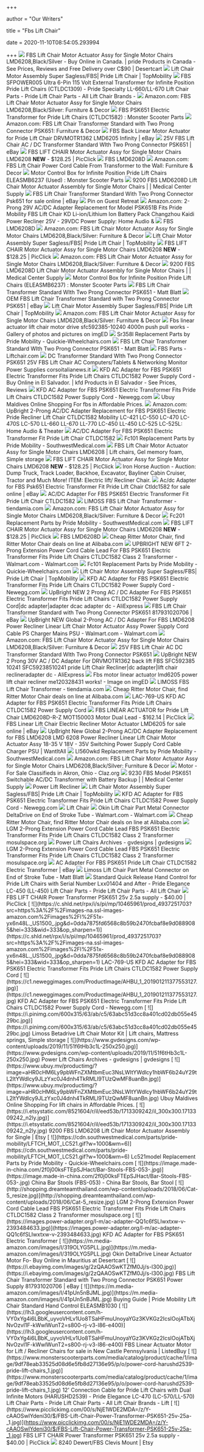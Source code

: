 +++
        
author = "Our Writers"
        
title = "Fbs Lift Chair"
        
date = 2020-11-10T08:54:05.293994
        
+++
[ ![](https://images-na.ssl-images-amazon.com/images/I/71GVwR2MDeL.jpg)](https://images-na.ssl-images-amazon.com/images/I/71GVwR2MDeL.jpg) FBS Lift Chair Motor Actuator Assy for Single Motor Chairs  LMD6208,Black/Silver - Buy Online in Canada. | pride Products in Canada -  See Prices, Reviews and Free Delivery over C$90 | Desertcart
[ ![](https://f4n3m9b2.stackpathcdn.com/media/catalog/product/cache/1/image/500x500/85e4522595efc69f496374d01ef2bf13/L/F/LFTCH_MOT_FBS.jpg)](https://f4n3m9b2.stackpathcdn.com/media/catalog/product/cache/1/image/500x500/85e4522595efc69f496374d01ef2bf13/L/F/LFTCH_MOT_FBS.jpg) Lift Chair Motor Assembly Super Sagless/FBS| Pride Lift Chair | TopMobility
[ ![](https://www.monsterscooterparts.com/media/catalog/product/1/1/115v-external-transformer-ctld1309-infinite-positionr-pride-lift-chairs_3.jpg)](https://www.monsterscooterparts.com/media/catalog/product/1/1/115v-external-transformer-ctld1309-infinite-positionr-pride-lift-chairs_3.jpg) FBS SFPOWER005 Ultra 6-Pin 115 Volt External Transformer for Infinite  Position Pride Lift Chairs (CTLDC1309) - Pride Specialty LL-660/LL-670 Lift  Chair Parts - Pride Lift Chair Parts - All Lift Chair Brands -
[ ![](https://m.media-amazon.com/images/I/51yUSLHSsLL._AC_SS350_.jpg)](https://m.media-amazon.com/images/I/51yUSLHSsLL._AC_SS350_.jpg) Amazon.com: FBS Lift Chair Motor Actuator Assy for Single Motor Chairs  LMD6208,Black/Silver: Furniture & Decor
[ ![](https://www.monsterscooterparts.com/media/catalog/product/2/4/240v-transformer-pride-lift-chairs_3.jpg)](https://www.monsterscooterparts.com/media/catalog/product/2/4/240v-transformer-pride-lift-chairs_3.jpg) FBS PSK651 Electric Transformer for Pride Lift Chairs (CTLDC1582) : Monster  Scooter Parts
[ ![](https://images-na.ssl-images-amazon.com/images/I/71Bu2vfZkSL._AC_SL1165_.jpg)](https://images-na.ssl-images-amazon.com/images/I/71Bu2vfZkSL._AC_SL1165_.jpg) Amazon.com: FBS Lift Chair Transformer Standard with Two Prong Connector  PSK651: Furniture & Decor
[ ![](https://i.ebayimg.com/images/g/LloAAOSwEfNfE1YJ/s-l300.jpg)](https://i.ebayimg.com/images/g/LloAAOSwEfNfE1YJ/s-l300.jpg) FBS Back Linear Motor Actuator for Pride Lift Chair DRVMOTR1362 LMD6205  Infinity | eBay
[ ![](https://i.ebayimg.com/images/g/iswAAOSwQLVeF8R~/s-l300.jpg)](https://i.ebayimg.com/images/g/iswAAOSwQLVeF8R~/s-l300.jpg) 25V FBS Lift Chair AC / DC Transformer Standard WIth Two Prong Connector  PSK651 | eBay
[ ![](https://www.picclickimg.com/d/l400/pict/391640294843_/FBS-Lift-Chair-Motor-Actuator-Assy-for-Single.jpg)](https://www.picclickimg.com/d/l400/pict/391640294843_/FBS-Lift-Chair-Motor-Actuator-Assy-for-Single.jpg) FBS LIFT CHAIR Motor Actuator Assy for Single Motor Chairs LMD6208 **NEW**  - $128.25 | PicClick
[ ![](https://www.liftchair.com/catalog/fbs-casing_1881_detail.jpg)](https://www.liftchair.com/catalog/fbs-casing_1881_detail.jpg) FBS LMD6208D
[ ![](https://images-na.ssl-images-amazon.com/images/I/61yqD2KVKJL._AC_SY450_.jpg)](https://images-na.ssl-images-amazon.com/images/I/61yqD2KVKJL._AC_SY450_.jpg) Amazon.com: FBS Lift Chair Power Cord Cable From Transformer to the Wall:  Furniture & Decor
[ ![](https://www.monsterscooterparts.com/media/catalog/product/u/5/u57-3730.jpg)](https://www.monsterscooterparts.com/media/catalog/product/u/5/u57-3730.jpg) Motor Control Box for Infinite Position Pride Lift Chairs ELEASMB6237  (Used) : Monster Scooter Parts
[ ![](https://i1.wp.com/medicalcentersupply.com/wp-content/uploads/2018/11/9200-Closeup-280x151.jpg?fit=280%2C151&ssl=1)](https://i1.wp.com/medicalcentersupply.com/wp-content/uploads/2018/11/9200-Closeup-280x151.jpg?fit=280%2C151&ssl=1) 9200 FBS LMD6208D Lift Chair Motor Actuator Assembly for Single Motor Chairs  | | Medical Center Supply
[ ![](https://i.ebayimg.com/images/g/E~8AAOSwibhevNmq/s-l640.jpg)](https://i.ebayimg.com/images/g/E~8AAOSwibhevNmq/s-l640.jpg) FBS Lift Chair Transformer Standard With Two Prong Connector Psk651 for  sale online | eBay
[ ![](https://i.pinimg.com/474x/76/e5/82/76e582473f4a4abc311ec13866beefa5.jpg)](https://i.pinimg.com/474x/76/e5/82/76e582473f4a4abc311ec13866beefa5.jpg) Pin on Guest Retreat
[ ![](https://images-na.ssl-images-amazon.com/images/I/61vlVQFvEBL._AC_SL1500_.jpg)](https://images-na.ssl-images-amazon.com/images/I/61vlVQFvEBL._AC_SL1500_.jpg) Amazon.com: 2-Prong 29V AC/DC Adapter Replacement for Model PSK651B Fits  Pride Mobility FBS Lift Chair KD Li-ion/Lithium Ion Battery Pack Changzhou  Kaidi Power Recliner 25V - 29VDC Power Supply: Home Audio &
[ ![](https://www.liftchair.com/catalog/fbs-powerplug_1188_detail.jpg)](https://www.liftchair.com/catalog/fbs-powerplug_1188_detail.jpg) FBS LMD6208D
[ ![](https://m.media-amazon.com/images/I/51INZkp8M6L._AC_SS350_.jpg)](https://m.media-amazon.com/images/I/51INZkp8M6L._AC_SS350_.jpg) Amazon.com: FBS Lift Chair Motor Actuator Assy for Single Motor Chairs  LMD6208,Black/Silver: Furniture & Decor
[ ![](https://f4n3m9b2.stackpathcdn.com/media/catalog/product/cache/1/thumbnail/85e4522595efc69f496374d01ef2bf13/m/o/motor-lift-cgair_d0a9.jpg)](https://f4n3m9b2.stackpathcdn.com/media/catalog/product/cache/1/thumbnail/85e4522595efc69f496374d01ef2bf13/m/o/motor-lift-cgair_d0a9.jpg) Lift Chair Motor Assembly Super Sagless/FBS| Pride Lift Chair | TopMobility
[ ![](https://www.picclickimg.com/d/l400/pict/133516468726_/FBS-Linear-Lift-Motor-Actuator-Pride-Mobility-Chair.jpg)](https://www.picclickimg.com/d/l400/pict/133516468726_/FBS-Linear-Lift-Motor-Actuator-Pride-Mobility-Chair.jpg) FBS LIFT CHAIR Motor Actuator Assy for Single Motor Chairs LMD6208 **NEW**  - $128.25 | PicClick
[ ![](https://images-na.ssl-images-amazon.com/images/I/51ed3BTCWzL._AC_.jpg)](https://images-na.ssl-images-amazon.com/images/I/51ed3BTCWzL._AC_.jpg) Amazon.com: FBS Lift Chair Motor Actuator Assy for Single Motor Chairs  LMD6208,Black/Silver: Furniture & Decor
[ ![](https://i2.wp.com/medicalcentersupply.com/wp-content/uploads/2018/10/5210-Controller.jpg?resize=300%2C300&ssl=1)](https://i2.wp.com/medicalcentersupply.com/wp-content/uploads/2018/10/5210-Controller.jpg?resize=300%2C300&ssl=1) 9200 FBS LMD6208D Lift Chair Motor Actuator Assembly for Single Motor Chairs  | | Medical Center Supply
[ ![](https://www.monsterscooterparts.com/media/catalog/product/l/m/lm5-6511_1.jpg)](https://www.monsterscooterparts.com/media/catalog/product/l/m/lm5-6511_1.jpg) Motor Control Box for Infinite Position Pride Lift Chairs (ELEASMB6237) :  Monster Scooter Parts
[ ![](https://assets.kogan.com/images/shoptheglobe/STG-61-169245053-AU/2-87bb3ce9f9-7.jpeg?auto=webp&canvas=753%2C502&fit=bounds&height=502&quality=75&width=753)](https://assets.kogan.com/images/shoptheglobe/STG-61-169245053-AU/2-87bb3ce9f9-7.jpeg?auto=webp&canvas=753%2C502&fit=bounds&height=502&quality=75&width=753) FBS Lift Chair Transformer Standard WIth Two Prong Connector PSK651 - Matt  Blatt
[ ![](https://i.ebayimg.com/images/g/hWsAAOSwbDped-1p/s-l400.jpg)](https://i.ebayimg.com/images/g/hWsAAOSwbDped-1p/s-l400.jpg) OEM FBS Lift Chair Transformer Standard with Two Prong Connector PSK651 |  eBay
[ ![](https://f4n3m9b2.stackpathcdn.com/skin/frontend/rwd/default/images/logo.png)](https://f4n3m9b2.stackpathcdn.com/skin/frontend/rwd/default/images/logo.png) Lift Chair Motor Assembly Super Sagless/FBS| Pride Lift Chair | TopMobility
[ ![](https://m.media-amazon.com/images/I/51MLC0hrqyL._AC_SS350_.jpg)](https://m.media-amazon.com/images/I/51MLC0hrqyL._AC_SS350_.jpg) Amazon.com: FBS Lift Chair Motor Actuator Assy for Single Motor Chairs  LMD6208,Black/Silver: Furniture & Decor
[ ![](https://i.imged.com/fbs-linear-actuator-lift-chair-motor-drive-sfc592385-10240-4000n-push-pull-works-29098363.jpg)](https://i.imged.com/fbs-linear-actuator-lift-chair-motor-drive-sfc592385-10240-4000n-push-pull-works-29098363.jpg) Fbs linear actuator lift chair motor drive sfc592385-10240 4000n push pull  works - Gallery of photos and pictures on imgED
[ ![](https://cdn.southwestmedical.com/parts/pride-mobility/LFTCH_MOT_FBS_BOOST.gif?w=1000&wm=6)](https://cdn.southwestmedical.com/parts/pride-mobility/LFTCH_MOT_FBS_BOOST.gif?w=1000&wm=6) Sr358l Replacement Parts by Pride Mobility - Quickie-Wheelchairs.com
[ ![](https://assets.kogan.com/images/shoptheglobe/STG-61-169245053-AU/3-bfb4cef9cd-7.jpeg?auto=webp&canvas=753%2C502&fit=bounds&height=502&quality=75&width=753)](https://assets.kogan.com/images/shoptheglobe/STG-61-169245053-AU/3-bfb4cef9cd-7.jpeg?auto=webp&canvas=753%2C502&fit=bounds&height=502&quality=75&width=753) FBS Lift Chair Transformer Standard WIth Two Prong Connector PSK651 - Matt  Blatt
[ ![](https://www.liftchair.com/catalog/p101_okin_deltadrive_1_1684_thumb.jpg)](https://www.liftchair.com/catalog/p101_okin_deltadrive_1_1684_thumb.jpg) FBS Parts - Liftchair.com
[ ![](https://images-na.ssl-images-amazon.com/images/I/41jf0Yk-N-L._SL500_AC_SS350_.jpg)](https://images-na.ssl-images-amazon.com/images/I/41jf0Yk-N-L._SL500_AC_SS350_.jpg) DC Transformer Standard WIth Two Prong Connector PSK651 25V FBS Lift Chair  AC Computers/Tablets & Networking Monitor Power Supplies corsoitalianews.it
[ ![](https://m.media-amazon.com/images/I/41rX939vMgL.jpg)](https://m.media-amazon.com/images/I/41rX939vMgL.jpg) KFD AC Adapter for FBS PSK651 Electric Transformer Fits Pride Lift Chairs  CTLDC1582 Power Supply Cord - Buy Online in El Salvador. | kfd Products in  El Salvador - See Prices, Reviews
[ ![](https://c1.neweggimages.com/ProductImage/AHBU_1_201901211187919743.jpg)](https://c1.neweggimages.com/ProductImage/AHBU_1_201901211187919743.jpg) KFD AC Adapter for FBS PSK651 Electric Transformer Fits Pride Lift Chairs  CTLDC1582 Power Supply Cord - Newegg.com
[ ![](https://www.ubuy.mv/productimg/?image=aHR0cHM6Ly9tLm1lZGlhLWFtYXpvbi5jb20vaW1hZ2VzL0kvNjFydTIreFNBaEwuX0FDX1VTMjE4Xy5qcGc.jpg)](https://www.ubuy.mv/productimg/?image=aHR0cHM6Ly9tLm1lZGlhLWFtYXpvbi5jb20vaW1hZ2VzL0kvNjFydTIreFNBaEwuX0FDX1VTMjE4Xy5qcGc.jpg) Ubuy Maldives Online Shopping For fbs in Affordable Prices.
[ ![](https://images-na.ssl-images-amazon.com/images/I/61EDco8o2sL._AC_SX425_.jpg)](https://images-na.ssl-images-amazon.com/images/I/61EDco8o2sL._AC_SX425_.jpg) Amazon.com: UpBright 2-Prong AC/DC Adapter Replacement for FBS PSK651  Electric Pride Recliner Lift Chair CTLDC1582 Mobility LC-421 LC-550 LC-470  LC-470S LC-570 LL-660 LL-670 LL-770 LC-450 LL-450 LC-525 LC-525L: Home  Audio & Theater
[ ![](https://i.ebayimg.com/images/g/Z5IAAOSwGIVec8Yp/s-l640.jpg)](https://i.ebayimg.com/images/g/Z5IAAOSwGIVec8Yp/s-l640.jpg) AC/DC Adapter For FBS PSK651 Electric Transformer Fit Pride Lift Chair  CTLDC1582
[ ![](https://cdn.southwestmedical.com/parts/pride-mobility/LFTCH_FRM_LC100.gif?w=500&wm=1)](https://cdn.southwestmedical.com/parts/pride-mobility/LFTCH_FRM_LC100.gif?w=500&wm=1) Fc101 Replacement Parts by Pride Mobility - SouthwestMedical.com
[ ![](https://i.pinimg.com/736x/2c/f0/d3/2cf0d3ab312dc18884b72b36a6f4dc7a.jpg)](https://i.pinimg.com/736x/2c/f0/d3/2cf0d3ab312dc18884b72b36a6f4dc7a.jpg) FBS Lift Chair Motor Actuator Assy for Single Motor Chairs LMD6208 | Lift  chairs, Gel memory foam, Simple storage
[ ![](https://www.picclickimg.com/d/l400/pict/133468842114_/FBS-Linear-Lift-Motor-Actuator-Pride-Mobility-Chair.jpg)](https://www.picclickimg.com/d/l400/pict/133468842114_/FBS-Linear-Lift-Motor-Actuator-Pride-Mobility-Chair.jpg) FBS LIFT CHAIR Motor Actuator Assy for Single Motor Chairs LMD6208 **NEW**  - $128.25 | PicClick
[ ![](https://www.ironhorseauction.info/user_images2/34159_6155124.jpg)](https://www.ironhorseauction.info/user_images2/34159_6155124.jpg) Iron Horse Auction - Auction: Dump Truck, Track Loader, Backhoe, Excavator,  Bayliner Cabin Cruiser, Tractor and Much More! ITEM: Electric lift/ Recliner  Chair.
[ ![](https://i.ebayimg.com/images/g/0bMAAOSwGzNd5HnP/s-l1600.jpg)](https://i.ebayimg.com/images/g/0bMAAOSwGzNd5HnP/s-l1600.jpg) Ac/dc Adapter for FBS Psk651 Electric Transformer Fit Pride Lift Chair  Ctldc1582 for sale online | eBay
[ ![](http://images.power-adapter.org/l-m/ac-adapter-QQ1c6fSLIwxtxw.jpg)](http://images.power-adapter.org/l-m/ac-adapter-QQ1c6fSLIwxtxw.jpg) AC/DC Adapter For FBS PSK651 Electric Transformer Fit Pride Lift Chair  CTLDC1582
[ ![](https://i.ebayimg.com/images/g/PlsAAOSwa~BYcQic/s-l1600.jpg)](https://i.ebayimg.com/images/g/PlsAAOSwa~BYcQic/s-l1600.jpg) LIMOSS FBS Lift Chair Transformer - tiendamia.com
[ ![](https://images-na.ssl-images-amazon.com/images/I/51zUD6O2eUL._AC_UL160_SR160,160_.jpg)](https://images-na.ssl-images-amazon.com/images/I/51zUD6O2eUL._AC_UL160_SR160,160_.jpg) Amazon.com: FBS Lift Chair Motor Actuator Assy for Single Motor Chairs  LMD6208,Black/Silver: Furniture & Decor
[ ![](https://cdn.southwestmedical.com/parts/pride-mobility/LFTCH_MOT_LC200_2.gif?w=1000&wm=1)](https://cdn.southwestmedical.com/parts/pride-mobility/LFTCH_MOT_LC200_2.gif?w=1000&wm=1) Fc201 Replacement Parts by Pride Mobility - SouthwestMedical.com
[ ![](https://www.picclickimg.com/d/l400/pict/133468852545_/FBS-Linear-Lift-Motor-Actuator-Pride-Mobility-Chair.jpg)](https://www.picclickimg.com/d/l400/pict/133468852545_/FBS-Linear-Lift-Motor-Actuator-Pride-Mobility-Chair.jpg) FBS LIFT CHAIR Motor Actuator Assy for Single Motor Chairs LMD6208 **NEW**  - $128.25 | PicClick
[ ![](https://www.liftchair.com/catalog/fbs-hcplug_1696_detail.jpg)](https://www.liftchair.com/catalog/fbs-hcplug_1696_detail.jpg) FBS LMD6208D
[ ![](https://sc01.alicdn.com/kf/UTB8rPyjsBahduJk43Jaq6zM8FXaI.jpg)](https://sc01.alicdn.com/kf/UTB8rPyjsBahduJk43Jaq6zM8FXaI.jpg) Cheap Ritter Motor Chair, find Ritter Motor Chair deals on line at  Alibaba.com
[ ![](https://i5.walmartimages.com/asr/3b486f08-8359-4f22-897a-45045726ffc8_1.4ad76949c27ce6fc7400a6d77db666a4.jpeg?odnWidth=612&odnHeight=612&odnBg=ffffff)](https://i5.walmartimages.com/asr/3b486f08-8359-4f22-897a-45045726ffc8_1.4ad76949c27ce6fc7400a6d77db666a4.jpeg?odnWidth=612&odnHeight=612&odnBg=ffffff) UPBRIGHT NEW 6FT 2-Prong Extension Power Cord Cable Lead For FBS PSK651  Electric Transformer Fits Pride Lift Chairs CTLDC1582 Class 2 Transformer -  Walmart.com - Walmart.com
[ ![](https://cdn.southwestmedical.com/parts/pride-mobility/LFTCH_MOT_LC100_2.gif?w=500&wm=6)](https://cdn.southwestmedical.com/parts/pride-mobility/LFTCH_MOT_LC100_2.gif?w=500&wm=6) Fc101 Replacement Parts by Pride Mobility - Quickie-Wheelchairs.com
[ ![](https://f4n3m9b2.stackpathcdn.com/media/catalog/product/cache/1/thumbnail/290x/85e4522595efc69f496374d01ef2bf13/s/p/specs_8c89.jpg)](https://f4n3m9b2.stackpathcdn.com/media/catalog/product/cache/1/thumbnail/290x/85e4522595efc69f496374d01ef2bf13/s/p/specs_8c89.jpg) Lift Chair Motor Assembly Super Sagless/FBS| Pride Lift Chair | TopMobility
[ ![](https://c1.neweggimages.com/ProductImage/AHBU_1_20190121508360232.jpg)](https://c1.neweggimages.com/ProductImage/AHBU_1_20190121508360232.jpg) KFD AC Adapter for FBS PSK651 Electric Transformer Fits Pride Lift Chairs  CTLDC1582 Power Supply Cord - Newegg.com
[ ![](https://ae01.alicdn.com/kf/HTB1UdyuKpXXXXXXaXXXq6xXFXXXZ/UpBright-NEW-2-Prong-AC-DC-Adapter-For-FBS-PSK651-Electric-Transformer-Fits-Pride-Lift-Chairs.jpg)](https://ae01.alicdn.com/kf/HTB1UdyuKpXXXXXXaXXXq6xXFXXXZ/UpBright-NEW-2-Prong-AC-DC-Adapter-For-FBS-PSK651-Electric-Transformer-Fits-Pride-Lift-Chairs.jpg) UpBright NEW 2 Prong AC / DC Adapter For FBS PSK651 Electric Transformer  Fits Pride Lift Chairs CTLDC1582 Power Supply Cord|dc adapter|adapter dcac  adapter dc - AliExpress
[ ![](https://i.ebayimg.com/images/g/RUIAAOSwFwNd3Wu2/s-l300.jpg)](https://i.ebayimg.com/images/g/RUIAAOSwFwNd3Wu2/s-l300.jpg) FBS Lift Chair Transformer Standard with Two Prong Connector PSK651  817931020706 | eBay
[ ![](https://i5.walmartimages.com/asr/68b272d9-e484-41d8-860a-0c1641db5661_1.8f84fde0b3e0fd936a9d8e32fd6749e8.jpeg?odnWidth=612&odnHeight=612&odnBg=ffffff)](https://i5.walmartimages.com/asr/68b272d9-e484-41d8-860a-0c1641db5661_1.8f84fde0b3e0fd936a9d8e32fd6749e8.jpeg?odnWidth=612&odnHeight=612&odnBg=ffffff) UpBright NEW Global 2-Prong AC / DC Adapter For FBS LMD6208 Power Recliner  Linear Lift Chair Motor Actuator Assy Power Supply Cord Cable PS Charger  Mains PSU - Walmart.com - Walmart.com
[ ![](https://images-na.ssl-images-amazon.com/images/I/61sJ5ddmyrL._AC_SX522_.jpg)](https://images-na.ssl-images-amazon.com/images/I/61sJ5ddmyrL._AC_SX522_.jpg) Amazon.com: FBS Lift Chair Motor Actuator Assy for Single Motor Chairs  LMD6208,Black/Silver: Furniture & Decor
[ ![](https://i.ebayimg.com/images/g/I6cAAOSwiDRd3Wu4/s-l1600.jpg)](https://i.ebayimg.com/images/g/I6cAAOSwiDRd3Wu4/s-l1600.jpg) 25V FBS Lift Chair AC DC Transformer Standard WIth Two Prong Connector  PSK651
[ ![](https://ae01.alicdn.com/kf/HTB1FEKoKpXXXXX9aXXXq6xXFXXXM/UpBright-NEW-2-Prong-30V-AC-DC-Adapter-For-DRVMOTR1362-back-lift-FBS-SFC592385-10241-SFC59238510241.jpg_Q90.jpg_.webp)](https://ae01.alicdn.com/kf/HTB1FEKoKpXXXXX9aXXXq6xXFXXXM/UpBright-NEW-2-Prong-30V-AC-DC-Adapter-For-DRVMOTR1362-back-lift-FBS-SFC592385-10241-SFC59238510241.jpg_Q90.jpg_.webp) UpBright NEW 2 Prong 30V AC / DC Adapter For DRVMOTR1362 back lift FBS  SFC592385 10241 SFC59238510241 pride Lift Chair Recliner|dc adapter|lift  chair reclineradapter dc - AliExpress
[ ![](https://i.imged.com/fbs-motor-linear-actuator-lmd6205-power-lift-chair-recliner-me120328431-works.jpg)](https://i.imged.com/fbs-motor-linear-actuator-lmd6205-power-lift-chair-recliner-me120328431-works.jpg) Fbs motor linear actuator lmd6205 power lift chair recliner me120328431  works! - Image on imgED
[ ![](https://i.ebayimg.com/images/g/~qQAAOSwo4pYcQiN/s-l1600.jpg)](https://i.ebayimg.com/images/g/~qQAAOSwo4pYcQiN/s-l1600.jpg) LIMOSS FBS Lift Chair Transformer - tiendamia.com
[ ![](https://sc01.alicdn.com/kf/HTB1XfjfcBLN8KJjSZPhq6A.spXaW.jpg)](https://sc01.alicdn.com/kf/HTB1XfjfcBLN8KJjSZPhq6A.spXaW.jpg) Cheap Ritter Motor Chair, find Ritter Motor Chair deals on line at  Alibaba.com
[ ![](https://c.shld.net/rpx/i/s/pi/mp/10465961/prod_4937251603?src=https%3A%2F%2Fimages-na.ssl-images-amazon.com%2Fimages%2FI%2F51ME4ptdVuL._US1500_.jpg&d=897660ebf91ab2cb148d2faf0cc7cac5a711bde8&?hei=64&wid=64&qlt=50)](https://c.shld.net/rpx/i/s/pi/mp/10465961/prod_4937251603?src=https%3A%2F%2Fimages-na.ssl-images-amazon.com%2Fimages%2FI%2F51ME4ptdVuL._US1500_.jpg&d=897660ebf91ab2cb148d2faf0cc7cac5a711bde8&?hei=64&wid=64&qlt=50) LAC-769-US KFD AC Adapter for FBS PSK651 Electric Transformer Fits Pride Lift  Chairs CTLDC1582 Power Supply Cord
[ ![](https://www.picclickimg.com/d/l400/pict/133468854965_/FBS-Linear-Actuator-for-Pride-Lift-Chair-LMD6208D-R-Z.jpg)](https://www.picclickimg.com/d/l400/pict/133468854965_/FBS-Linear-Actuator-for-Pride-Lift-Chair-LMD6208D-R-Z.jpg) FBS LINEAR ACTUATOR for Pride Lift Chair LMD6208D-R-Z MOT150003 Motor Dual  Lead - $162.14 | PicClick
[ ![](https://i.ebayimg.com/images/g/1k8AAOSwl7peclGk/s-l1600.jpg)](https://i.ebayimg.com/images/g/1k8AAOSwl7peclGk/s-l1600.jpg) FBS Linear Lift Chair Electric Recliner Motor Actuator LMD6205 for sale  online | eBay
[ ![](https://m.media-amazon.com/images/I/410ei4k8gCL.jpg)](https://m.media-amazon.com/images/I/410ei4k8gCL.jpg) UpBright New Global 2-Prong AC/DC Adapter Replacement for FBS LMD6208 LMD  6208 Power Recliner Linear Lift Chair Motor Actuator Assy 18-35 V 18V - 35V  Switching Power Supply Cord Cable Charger PSU | WantItAll
[ ![](https://cdn.southwestmedical.com/parts/pride-mobility/LIFT_FRM_FBS1.gif?w=1000&wm=1)](https://cdn.southwestmedical.com/parts/pride-mobility/LIFT_FRM_FBS1.gif?w=1000&wm=1) Ll560wkd Replacement Parts by Pride Mobility - SouthwestMedical.com
[ ![](https://images-na.ssl-images-amazon.com/images/I/41bh92DLUrL._AC_.jpg)](https://images-na.ssl-images-amazon.com/images/I/41bh92DLUrL._AC_.jpg) Amazon.com: FBS Lift Chair Motor Actuator Assy for Single Motor Chairs  LMD6208,Black/Silver: Furniture & Decor
[ ![](https://img.claz.org/t/400x320/x9oon4-EE0bHx0OVxYDB10aH1YACAJRDUoKHQ1bFk0KARoaG1YCQBROLHI_LggBGktCByoMHlgkJi0NCXwfCh12PgsBHT93Mk0XXV1THFgnJSJSCW4wCRwDPX1WPAtzSn9WFgFyLEssF19-TWgOLiZnTQo5WC9F)](https://img.claz.org/t/400x320/x9oon4-EE0bHx0OVxYDB10aH1YACAJRDUoKHQ1bFk0KARoaG1YCQBROLHI_LggBGktCByoMHlgkJi0NCXwfCh12PgsBHT93Mk0XXV1THFgnJSJSCW4wCRwDPX1WPAtzSn9WFgFyLEssF19-TWgOLiZnTQo5WC9F) Motor - For Sale Classifieds in Akron, Ohio - Claz.org
[ ![](https://i0.wp.com/medicalcentersupply.com/wp-content/uploads/2018/11/Part-9232-6232-plug-end-280x160.jpg?fit=280%2C160&ssl=1)](https://i0.wp.com/medicalcentersupply.com/wp-content/uploads/2018/11/Part-9232-6232-plug-end-280x160.jpg?fit=280%2C160&ssl=1) 9230 FBS Model PSK651 Switchable AC/DC Transformer with Battery Backup | |  Medical Center Supply
[ ![](x-raw-image:///258d639134102b4b81a994a1b293394ed27b844a2ff933e6cd6c3037de377341)](x-raw-image:///258d639134102b4b81a994a1b293394ed27b844a2ff933e6cd6c3037de377341) Power Lift Recliner
[ ![](https://f4n3m9b2.stackpathcdn.com/media/catalog/product/cache/1/image/500x500/6b9ffbf72458f4fd2d3cb995d92e8889/s/p/specs_8c89.jpg)](https://f4n3m9b2.stackpathcdn.com/media/catalog/product/cache/1/image/500x500/6b9ffbf72458f4fd2d3cb995d92e8889/s/p/specs_8c89.jpg) Lift Chair Motor Assembly Super Sagless/FBS| Pride Lift Chair | TopMobility
[ ![](https://c1.neweggimages.com/ProductImageCompressAll1280/AHBU_1_20190118354484172.jpg)](https://c1.neweggimages.com/ProductImageCompressAll1280/AHBU_1_20190118354484172.jpg) KFD AC Adapter for FBS PSK651 Electric Transformer Fits Pride Lift Chairs  CTLDC1582 Power Supply Cord - Newegg.com
[ ![](x-raw-image:///40808e96ae5aff21b0215325ac97aec29a85e1b70a944e9bb8c4176cb032c7bf)](x-raw-image:///40808e96ae5aff21b0215325ac97aec29a85e1b70a944e9bb8c4176cb032c7bf) Lift Chair
[ ![](https://i5.walmartimages.com/asr/541c587c-1e54-413a-bd40-324a09b18002.fe6ab2a7f6290fce2d3df00814a586f1.jpeg?odnWidth=612&odnHeight=612&odnBg=ffffff)](https://i5.walmartimages.com/asr/541c587c-1e54-413a-bd40-324a09b18002.fe6ab2a7f6290fce2d3df00814a586f1.jpeg?odnWidth=612&odnHeight=612&odnBg=ffffff) Okin Lift Chair Part Metal Connector DeltaDrive on End of Stroke Tube -  Walmart.com - Walmart.com
[ ![](https://sc01.alicdn.com/kf/HTB1s6yzuXkoBKNjSZFkq6z4tFXaD.jpg)](https://sc01.alicdn.com/kf/HTB1s6yzuXkoBKNjSZFkq6z4tFXaD.jpg) Cheap Ritter Motor Chair, find Ritter Motor Chair deals on line at  Alibaba.com
[ ![](https://www.scuba.com/images/fins/XS-Scuba-Turtle-Fins-1-Big-2.jpg)](https://www.scuba.com/images/fins/XS-Scuba-Turtle-Fins-1-Big-2.jpg) LGM 2-Prong Extension Power Cord Cable Lead FBS PSK651 Electric Transformer  Fits Pride Lift Chairs CTLDC1582 Class 2 Transformer mosulspace.org
[ ![](https://www.gvdesigns.com/wp-content/uploads/2019/07/4118tHt13L-250x250.jpg)](https://www.gvdesigns.com/wp-content/uploads/2019/07/4118tHt13L-250x250.jpg) Power Lift Chairs Archives - gvdesigns | gvdesigns
[ ![](https://cdn.shopify.com/s/files/1/0015/7892/6169/products/cat_minispk_hero3_1024x1024@2x.jpg)](https://cdn.shopify.com/s/files/1/0015/7892/6169/products/cat_minispk_hero3_1024x1024@2x.jpg) LGM 2-Prong Extension Power Cord Cable Lead FBS PSK651 Electric Transformer  Fits Pride Lift Chairs CTLDC1582 Class 2 Transformer mosulspace.org
[ ![](https://i.ebayimg.com/images/g/6FQAAOSw2ohdzkaU/s-l400.jpg)](https://i.ebayimg.com/images/g/6FQAAOSw2ohdzkaU/s-l400.jpg) AC Adapter For FBS PSK651 Pride Lift Chair CTLDC1582 Electric Transformer |  eBay
[ ![](https://assets.kogan.com/images/shoptheglobe/STG-61-173887840-AU/1-8760603078-7.jpeg?auto=webp&canvas=753%2C502&fit=bounds&height=502&quality=75&width=753)](https://assets.kogan.com/images/shoptheglobe/STG-61-173887840-AU/1-8760603078-7.jpeg?auto=webp&canvas=753%2C502&fit=bounds&height=502&quality=75&width=753) Limoss Lift Chair Part Metal Connector on End of Stroke Tube - Matt Blatt
[ ![](https://www.monsterscooterparts.com/media/catalog/product/p/4/p49-4646_1.jpg)](https://www.monsterscooterparts.com/media/catalog/product/p/4/p49-4646_1.jpg) Standard Quick Release Hand Control for Pride Lift Chairs with Serial  Number Lxx01404 and After - Pride Elegance LC-450 (LL-450) Lift Chair Parts  - Pride Lift Chair Parts - All Lift Chair
[ ![](https://www.picclickimg.com/d/l400/pict/124161096414_/FBS-Lift-Chair-Power-Transformer-PSK651-25v-25a.jpg)](https://www.picclickimg.com/d/l400/pict/124161096414_/FBS-Lift-Chair-Power-Transformer-PSK651-25v-25a.jpg) FBS LIFT CHAIR Power Transformer PSK651 25v 2.5a supply - $40.00 | PicClick
[ ![](https://c.shld.net/rpx/i/s/pi/mp/10465961/prod_4937251703?src=https%3A%2F%2Fimages-na.ssl-images-amazon.com%2Fimages%2FI%2F51x-yx6n48L._US1500_.jpg&d=0dda7875fd6568c8b59b2470fcbaf8e9d0889085&hei=333&wid=333&op_sharpen=1)](https://c.shld.net/rpx/i/s/pi/mp/10465961/prod_4937251703?src=https%3A%2F%2Fimages-na.ssl-images-amazon.com%2Fimages%2FI%2F51x-yx6n48L._US1500_.jpg&d=0dda7875fd6568c8b59b2470fcbaf8e9d0889085&hei=333&wid=333&op_sharpen=1) LAC-769-US KFD AC Adapter for FBS PSK651 Electric Transformer Fits Pride Lift  Chairs CTLDC1582 Power Supply Cord
[ ![](https://c1.neweggimages.com/ProductImage/AHBU_1_201901211377553127.jpg)](https://c1.neweggimages.com/ProductImage/AHBU_1_201901211377553127.jpg) KFD AC Adapter for FBS PSK651 Electric Transformer Fits Pride Lift Chairs  CTLDC1582 Power Supply Cord - Newegg.com
[ ![](https://i.pinimg.com/600x315/63/ab/c5/63abc51d3cc8a401cd02db055e4529bc.jpg)](https://i.pinimg.com/600x315/63/ab/c5/63abc51d3cc8a401cd02db055e4529bc.jpg) Limoss Betadrive Lift Chair Motor Kit | Lift chairs, Mattress springs,  Simple storage
[ ![](https://www.gvdesigns.com/wp-content/uploads/2019/11/51f6tHb3c1L-250x250.jpg)](https://www.gvdesigns.com/wp-content/uploads/2019/11/51f6tHb3c1L-250x250.jpg) Power Lift Chairs Archives - gvdesigns | gvdesigns
[ ![](https://www.ubuy.mv/productimg/?image=aHR0cHM6Ly9pbWFnZXMtbmEuc3NsLWltYWdlcy1hbWF6b24uY29tL2ltYWdlcy9JLzYxc0J4dnh4TkRMLl9TUzQwMF8uanBn.jpg)](https://www.ubuy.mv/productimg/?image=aHR0cHM6Ly9pbWFnZXMtbmEuc3NsLWltYWdlcy1hbWF6b24uY29tL2ltYWdlcy9JLzYxc0J4dnh4TkRMLl9TUzQwMF8uanBn.jpg) Ubuy Maldives Online Shopping For lift chairs in Affordable Prices.
[ ![](https://i.etsystatic.com/8521604/r/il/eed53b/1713309242/il_300x300.1713309242_n2ly.jpg)](https://i.etsystatic.com/8521604/r/il/eed53b/1713309242/il_300x300.1713309242_n2ly.jpg) 9200 FBS LMD6208 Lift Chair Motor Actuator Assembly for Single | Etsy
[ ![](https://cdn.southwestmedical.com/parts/pride-mobility/LFTCH_MOT_LC521.gif?w=1000&wm=6)](https://cdn.southwestmedical.com/parts/pride-mobility/LFTCH_MOT_LC521.gif?w=1000&wm=6) Lc521model Replacement Parts by Pride Mobility - Quickie-Wheelchairs.com
[ ![](https://image.made-in-china.com/2f0j00ksFTEpSJHact/Bar-Stools-FBS-053-.jpg)](https://image.made-in-china.com/2f0j00ksFTEpSJHact/Bar-Stools-FBS-053-.jpg) China Bar Stools (FBS-053) - China Bar Stools, Bar Stool
[ ![](http://shopping.dreamteamthailand.com/wp-content/uploads/2018/06/Cat-5_resize.jpg)](http://shopping.dreamteamthailand.com/wp-content/uploads/2018/06/Cat-5_resize.jpg) LGM 2-Prong Extension Power Cord Cable Lead FBS PSK651 Electric Transformer  Fits Pride Lift Chairs CTLDC1582 Class 2 Transformer mosulspace.org
[ ![](https://images.power-adapter.org/l-m/ac-adapter-QQ1c6fSLIwxtxw-v-2393484633.jpg)](https://images.power-adapter.org/l-m/ac-adapter-QQ1c6fSLIwxtxw-v-2393484633.jpg) KFD AC Adapter for FBS PSK651 Electric Transformer
[ ![](https://m.media-amazon.com/images/I/319OLYG5PLL.jpg)](https://m.media-amazon.com/images/I/319OLYG5PLL.jpg) Okin DeltaDrive Linear Actuator Motor Fo- Buy Online in Mauritius at  Desertcart
[ ![](https://i.ebayimg.com/images/g/2zQAAOSwKTZfM0Jj/s-l300.jpg)](https://i.ebayimg.com/images/g/2zQAAOSwKTZfM0Jj/s-l300.jpg) FBS Lift Chair Transformer Standard with Two Prong Connector PSK651 Power  Supply 817931020706 | eBay
[ ![](https://m.media-amazon.com/images/I/41pUn5nBJML.jpg)](https://m.media-amazon.com/images/I/41pUn5nBJML.jpg) Buying Guide | Pride Mobility Lift Chair Standard Hand Control ELEASMB1030
[ ![](https://lh3.googleusercontent.com/h-VY0xYg4i6LBbK_uyvoVHLv1Uo8TSaHFmuUnoyaYGz3KVKGz2IcslOojATbXjNvOzvI1F-kWwlWunT2=s800-rj-v3-l86-e400)](https://lh3.googleusercontent.com/h-VY0xYg4i6LBbK_uyvoVHLv1Uo8TSaHFmuUnoyaYGz3KVKGz2IcslOojATbXjNvOzvI1F-kWwlWunT2=s800-rj-v3-l86-e400) FBS Linear Actuator Motor for Lift / Recliner Chairs for sale in New Castle  Pennsylvania | ListedBuy
[ ![](https://www.monsterscooterparts.com/media/catalog/product/cache/1/image/9df78eab33525d08d6e5fb8d27136e95/p/o/power-cord-harushd2539-pride-lift-chairs_1.jpg)](https://www.monsterscooterparts.com/media/catalog/product/cache/1/image/9df78eab33525d08d6e5fb8d27136e95/p/o/power-cord-harushd2539-pride-lift-chairs_1.jpg) 12' Connection Cable for Pride Lift Chairs with Dual Infinite Motors  (HARUSHD2539) - Pride Elegance LC-470 (LC-570/LL-570) Lift Chair Parts -  Pride Lift Chair Parts - All Lift Chair Brands - Lift
[ ![](https://www.picclickimg.com/00/s/NjE1WDE2MDA=/z/Y-cAAOSwIYdeni30/$/FBS-Lift-Chair-Power-Transformer-PSK651-25v-25a-_1.jpg)](https://www.picclickimg.com/00/s/NjE1WDE2MDA=/z/Y-cAAOSwIYdeni30/$/FBS-Lift-Chair-Power-Transformer-PSK651-25v-25a-_1.jpg) FBS LIFT CHAIR Power Transformer PSK651 25v 2.5a supply - $40.00 | PicClick
[ ![](https://i.etsystatic.com/20611928/r/il/33b57e/1998489811/il_570xN.1998489811_77y8.jpg)](https://i.etsystatic.com/20611928/r/il/33b57e/1998489811/il_570xN.1998489811_77y8.jpg) 8240 Dewert/FBS Clevis Mount | Etsy
